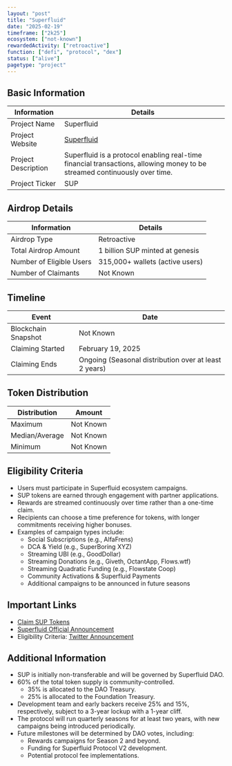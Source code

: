 ```yaml
---
layout: "post"
title: "Superfluid"
date: "2025-02-19"
timeframe: ["2k25"]
ecosystem: ["not-known"]
rewardedActivity: ["retroactive"]
function: ["defi", "protocol", "dex"]
status: ["alive"]
pagetype: "project"
---
```


## Basic Information

| Information         | Details                                                                                                                   |
| ------------------- | ------------------------------------------------------------------------------------------------------------------------- |
| Project Name        | Superfluid                                                                                                                |
| Project Website     | [Superfluid](https://superfluid.org)                                                                                      |
| Project Description | Superfluid is a protocol enabling real-time financial transactions, allowing money to be streamed continuously over time. |
| Project Ticker      | SUP                                                                                                                       |

## Airdrop Details

| Information              | Details                         |
| ------------------------ | ------------------------------- |
| Airdrop Type             | Retroactive                     |
| Total Airdrop Amount     | 1 billion SUP minted at genesis |
| Number of Eligible Users | 315,000+ wallets (active users) |
| Number of Claimants      | Not Known                       |

## Timeline

| Event               | Date                                                  |
| ------------------- | ----------------------------------------------------- |
| Blockchain Snapshot | Not Known                                             |
| Claiming Started    | February 19, 2025                                     |
| Claiming Ends       | Ongoing (Seasonal distribution over at least 2 years) |

## Token Distribution

| Distribution   | Amount    |
| -------------- | --------- |
| Maximum        | Not Known |
| Median/Average | Not Known |
| Minimum        | Not Known |

## Eligibility Criteria

- Users must participate in Superfluid ecosystem campaigns.
- SUP tokens are earned through engagement with partner applications.
- Rewards are streamed continuously over time rather than a one-time claim.
- Recipients can choose a time preference for tokens, with longer commitments receiving higher bonuses.
- Examples of campaign types include:
  - Social Subscriptions (e.g., AlfaFrens)
  - DCA & Yield (e.g., SuperBoring XYZ)
  - Streaming UBI (e.g., GoodDollar)
  - Streaming Donations (e.g., Giveth, OctantApp, Flows.wtf)
  - Streaming Quadratic Funding (e.g., Flowstate Coop)
  - Community Activations & Superfluid Payments
  - Additional campaigns to be announced in future seasons

## Important Links

- [Claim SUP Tokens](https://claim.superfluid.org)
- [Superfluid Official Announcement](https://superfluid.org/post/introducing-sup-the-superfluid-token)
- Eligibility Criteria: [Twitter Announcement](https://x.com/Superfluid_HQ/status/1892236026925773206)

## Additional Information

- SUP is initially non-transferable and will be governed by Superfluid DAO.
- 60% of the total token supply is community-controlled.
  - 35% is allocated to the DAO Treasury.
  - 25% is allocated to the Foundation Treasury.
- Development team and early backers receive 25% and 15%, respectively, subject to a 3-year lockup with a 1-year cliff.
- The protocol will run quarterly seasons for at least two years, with new campaigns being introduced periodically.
- Future milestones will be determined by DAO votes, including:
  - Rewards campaigns for Season 2 and beyond.
  - Funding for Superfluid Protocol V2 development.
  - Potential protocol fee implementations.